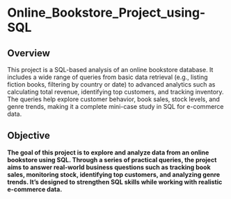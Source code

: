 # Online_Bookstore_Project_using-SQL

## Overview
This project is a SQL-based analysis of an online bookstore database. It includes a wide range of queries from basic data retrieval (e.g., listing fiction books, filtering by country or date) to advanced analytics such as calculating total revenue, identifying top customers, and tracking inventory. The queries help explore customer behavior, book sales, stock levels, and genre trends, making it a complete mini-case study in SQL for e-commerce data.

## Objective
**The goal of this project is to explore and analyze data from an online bookstore using SQL. Through a series of practical queries, the project aims to answer real-world business questions such as tracking book sales, monitoring stock, identifying top customers, and analyzing genre trends. It’s designed to strengthen SQL skills while working with realistic e-commerce data.**
